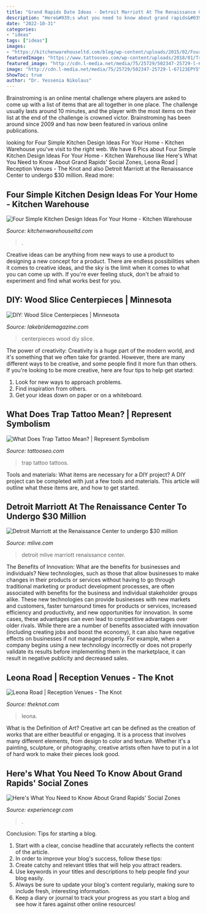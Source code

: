 ```yaml
---
title: "Grand Rapids Date Ideas - Detroit Marriott At The Renaissance Center To Undergo $30 Million"
description: "Here&#039;s what you need to know about grand rapids&#039; social zones"
date: "2022-10-31"
categories:
- "ideas"
tags: ["ideas"]
images:
- "https://kitchenwarehouseltd.com/blog/wp-content/uploads/2015/02/Four-Simple-Kitchen-Design-Ideas-For-Your-Home-950x500.jpg"
featuredImage: "https://www.tattooseo.com/wp-content/uploads/2018/01/Trap-Tattoo-3.jpg"
featured_image: "http://cdn.l-media.net/media/75/25729/502347-25729-l-67123EPY5YHu.jpg"
image: "http://cdn.l-media.net/media/75/25729/502347-25729-l-67123EPY5YHu.jpg"
ShowToc: true
author: "Dr. Yessenia Nikolaus"
---
```



Brainstroming is an online mental challenge where players are asked to come up with a list of items that are all together in one place. The challenge usually lasts around 10 minutes, and the player with the most items on their list at the end of the challenge is crowned victor. Brainstroming has been around since 2009 and has now been featured in various online publications.

	

		
looking for Four Simple Kitchen Design Ideas For Your Home - Kitchen Warehouse you've visit to the right web. We have 6 Pics about Four Simple Kitchen Design Ideas For Your Home - Kitchen Warehouse like Here&#039;s What You Need to Know About Grand Rapids&#039; Social Zones, Leona Road | Reception Venues - The Knot and also Detroit Marriott at the Renaissance Center to undergo $30 million. Read more:
		
    
## Four Simple Kitchen Design Ideas For Your Home - Kitchen Warehouse

<img loading=lazy src="https://kitchenwarehouseltd.com/blog/wp-content/uploads/2015/02/Four-Simple-Kitchen-Design-Ideas-For-Your-Home-950x500.jpg" onerror="this.onerror=null;this.src='https://tse2.mm.bing.net/th?id=OIP.LrAsyCA3_1ZgED7d8BbdggHaD5&amp;pid=15.1';" alt="Four Simple Kitchen Design Ideas For Your Home - Kitchen Warehouse">

_Source: kitchenwarehouseltd.com_

>. 

	

Creative ideas can be anything from new ways to use a product to designing a new concept for a product. There are endless possibilities when it comes to creative ideas, and the sky is the limit when it comes to what you can come up with. If you're ever feeling stuck, don't be afraid to experiment and find what works best for you.

    
## DIY: Wood Slice Centerpieces | Minnesota

<img loading=lazy src="http://cdn.l-media.net/media/75/25729/502347-25729-l-67123EPY5YHu.jpg" onerror="this.onerror=null;this.src='https://tse4.mm.bing.net/th?id=OIP.BWKJ1EVchxeeNp9OP8pS0QHaLH&amp;pid=15.1';" alt="DIY: Wood Slice Centerpieces | Minnesota">

_Source: lakebridemagazine.com_

>centerpieces wood diy slice. 

	

The power of creativity:
Creativity is a huge part of the modern world, and it's something that we often take for granted. However, there are many different ways to be creative, and some people find it more fun than others. If you're looking to be more creative, here are four tips to help get started:
1. Look for new ways to approach problems.
2. Find inspiration from others.
3. Get your ideas down on paper or on a whiteboard.

    
## What Does Trap Tattoo Mean? | Represent Symbolism

<img loading=lazy src="https://www.tattooseo.com/wp-content/uploads/2018/01/Trap-Tattoo-3.jpg" onerror="this.onerror=null;this.src='https://tse2.mm.bing.net/th?id=OIP.w4NU2mbUhDmHdP0WrBj4NAAAAA&amp;pid=15.1';" alt="What Does Trap Tattoo Mean? | Represent Symbolism">

_Source: tattooseo.com_

>trap tattoo tattoos. 

	

Tools and materials: What items are necessary for a DIY project?
A DIY project can be completed with just a few tools and materials. This article will outline what these items are, and how to get started.

    
## Detroit Marriott At The Renaissance Center To Undergo $30 Million

<img loading=lazy src="https://www.mlive.com/resizer/qTXGqWlKUbXaikdZvUY9pBJn8Q8=/1200x0/advancelocal-adapter-image-uploads.s3.amazonaws.com/image.mlive.com/home/mlive-media/width2048/img/detroit/photo/2012/02/rencenjpg-17295093cb193184.jpg" onerror="this.onerror=null;this.src='https://tse1.mm.bing.net/th?id=OIP.c1w1sgOcp8ZLKOr-txEg0AHaJK&amp;pid=15.1';" alt="Detroit Marriott at the Renaissance Center to undergo $30 million">

_Source: mlive.com_

>detroit mlive marriott renaissance center. 

	

The Benefits of Innovation: What are the benefits for businesses and individuals?
New technologies, such as those that allow businesses to make changes in their products or services without having to go through traditional marketing or product development processes, are often associated with benefits for the business and individual stakeholder groups alike. These new technologies can provide businesses with new markets and customers, faster turnaround times for products or services, increased efficiency and productivity, and new opportunities for innovation. In some cases, these advantages can even lead to competitive advantages over older rivals.
While there are a number of benefits associated with innovation (including creating jobs and boost the economy), it can also have negative effects on businesses if not managed properly. For example, when a company begins using a new technology incorrectly or does not properly validate its results before implementing them in the marketplace, it can result in negative publicity and decreased sales.

    
## Leona Road | Reception Venues - The Knot

<img loading=lazy src="https://media-api.xogrp.com/images/8c9b9230-979e-4c2d-895a-57bae990759c~rs_640.480" onerror="this.onerror=null;this.src='https://tse3.mm.bing.net/th?id=OIP.qiH5delrEmgMFUR43XNynwHaFj&amp;pid=15.1';" alt="Leona Road | Reception Venues - The Knot">

_Source: theknot.com_

>leona. 

	

What is the Definition of Art?
Creative art can be defined as the creation of works that are either beautiful or engaging. It is a process that involves many different elements, from design to color and texture. Whether it's a painting, sculpture, or photography, creative artists often have to put in a lot of hard work to make their pieces look good.

    
## Here&#039;s What You Need To Know About Grand Rapids&#039; Social Zones

<img loading=lazy src="https://assets.simpleviewcms.com/simpleview/image/upload/c_limit,h_1200,q_75,w_1200/v1/clients/grandrapids/042_3_9868_jpeg_ea585b24-4c32-45a2-a293-142daad57828.jpg" onerror="this.onerror=null;this.src='https://tse1.mm.bing.net/th?id=OIP.BFULUYlTyD2JKafLq2D5owHaE7&amp;pid=15.1';" alt="Here&#039;s What You Need to Know About Grand Rapids&#039; Social Zones">

_Source: experiencegr.com_

>. 

	

Conclusion: Tips for starting a blog.
1. Start with a clear, concise headline that accurately reflects the content of the article.
2. In order to improve your blog's success, follow these tips: 
3. Create catchy and relevant titles that will help you attract readers. 
4. Use keywords in your titles and descriptions to help people find your blog easily. 
5. Always be sure to update your blog's content regularly, making sure to include fresh, interesting information. 
6. Keep a diary or journal to track your progress as you start a blog and see how it fares against other online resources!

